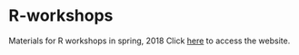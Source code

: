 # R-workshops
Materials for R workshops in spring, 2018
Click [here](https://melanieihuei.github.io/r-workshops/) to access the website.
